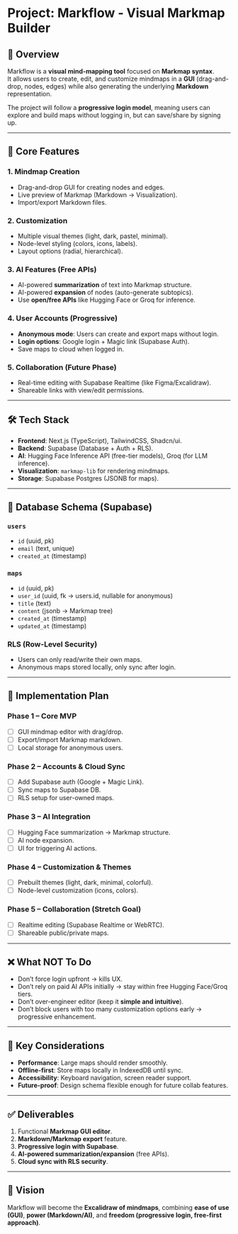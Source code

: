 
# Project: Markflow - Visual Markmap Builder

## 🌟 Overview
Markflow is a **visual mind-mapping tool** focused on **Markmap syntax**.  
It allows users to create, edit, and customize mindmaps in a **GUI** (drag-and-drop, nodes, edges) while also generating the underlying **Markdown** representation.  

The project will follow a **progressive login model**, meaning users can explore and build maps without logging in, but can save/share by signing up.

---

## 🎯 Core Features

### 1. Mindmap Creation
- Drag-and-drop GUI for creating nodes and edges.  
- Live preview of Markmap (Markdown → Visualization).  
- Import/export Markdown files.  

### 2. Customization
- Multiple visual themes (light, dark, pastel, minimal).  
- Node-level styling (colors, icons, labels).  
- Layout options (radial, hierarchical).  

### 3. AI Features (Free APIs)
- AI-powered **summarization** of text into Markmap structure.  
- AI-powered **expansion** of nodes (auto-generate subtopics).  
- Use **open/free APIs** like Hugging Face or Groq for inference.  

### 4. User Accounts (Progressive)
- **Anonymous mode**: Users can create and export maps without login.  
- **Login options**: Google login + Magic link (Supabase Auth).  
- Save maps to cloud when logged in.  

### 5. Collaboration (Future Phase)
- Real-time editing with Supabase Realtime (like Figma/Excalidraw).  
- Shareable links with view/edit permissions.  

---

## 🛠️ Tech Stack

- **Frontend**: Next.js (TypeScript), TailwindCSS, Shadcn/ui.  
- **Backend**: Supabase (Database + Auth + RLS).  
- **AI**: Hugging Face Inference API (free-tier models), Groq (for LLM inference).  
- **Visualization**: `markmap-lib` for rendering mindmaps.  
- **Storage**: Supabase Postgres (JSONB for maps).  

---

## 🔑 Database Schema (Supabase)

### `users`
- `id` (uuid, pk)  
- `email` (text, unique)  
- `created_at` (timestamp)  

### `maps`
- `id` (uuid, pk)  
- `user_id` (uuid, fk → users.id, nullable for anonymous)  
- `title` (text)  
- `content` (jsonb → Markmap tree)  
- `created_at` (timestamp)  
- `updated_at` (timestamp)  

### RLS (Row-Level Security)
- Users can only read/write their own maps.  
- Anonymous maps stored locally, only sync after login.  

---

## 🚀 Implementation Plan

### Phase 1 – Core MVP
- [ ] GUI mindmap editor with drag/drop.  
- [ ] Export/import Markmap markdown.  
- [ ] Local storage for anonymous users.  

### Phase 2 – Accounts & Cloud Sync
- [ ] Add Supabase auth (Google + Magic Link).  
- [ ] Sync maps to Supabase DB.  
- [ ] RLS setup for user-owned maps.  

### Phase 3 – AI Integration
- [ ] Hugging Face summarization → Markmap structure.  
- [ ] AI node expansion.  
- [ ] UI for triggering AI actions.  

### Phase 4 – Customization & Themes
- [ ] Prebuilt themes (light, dark, minimal, colorful).  
- [ ] Node-level customization (icons, colors).  

### Phase 5 – Collaboration (Stretch Goal)
- [ ] Realtime editing (Supabase Realtime or WebRTC).  
- [ ] Shareable public/private maps.  

---

## ❌ What NOT To Do
- Don’t force login upfront → kills UX.  
- Don’t rely on paid AI APIs initially → stay within free Hugging Face/Groq tiers.  
- Don’t over-engineer editor (keep it **simple and intuitive**).  
- Don’t block users with too many customization options early → progressive enhancement.  

---

## 📌 Key Considerations
- **Performance**: Large maps should render smoothly.  
- **Offline-first**: Store maps locally in IndexedDB until sync.  
- **Accessibility**: Keyboard navigation, screen reader support.  
- **Future-proof**: Design schema flexible enough for future collab features.  

---

## ✅ Deliverables
1. Functional **Markmap GUI editor**.  
2. **Markdown/Markmap export** feature.  
3. **Progressive login with Supabase**.  
4. **AI-powered summarization/expansion** (free APIs).  
5. **Cloud sync with RLS security**.  

---

## 🔮 Vision
Markflow will become the **Excalidraw of mindmaps**, combining **ease of use (GUI)**, **power (Markdown/AI)**, and **freedom (progressive login, free-first approach)**.  
